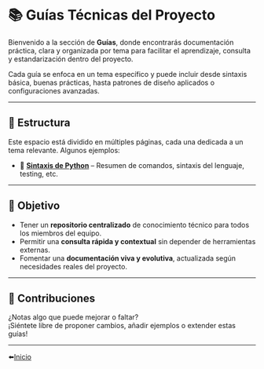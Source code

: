 # 📚 Guías Técnicas del Proyecto

Bienvenido a la sección de **Guías**, donde encontrarás documentación práctica, clara y organizada por tema para facilitar el aprendizaje, consulta y estandarización dentro del proyecto.

Cada guía se enfoca en un tema específico y puede incluir desde sintaxis básica, buenas prácticas, hasta patrones de diseño aplicados o configuraciones avanzadas.

---

## 📂 Estructura

Este espacio está dividido en múltiples páginas, cada una dedicada a un tema relevante. Algunos ejemplos:

- 🐍 **[Sintaxis de Python](python/home.md)** – Resumen de comandos, sintaxis del lenguaje, testing, etc.

---

## 🎯 Objetivo

- Tener un **repositorio centralizado** de conocimiento técnico para todos los miembros del equipo.
- Permitir una **consulta rápida y contextual** sin depender de herramientas externas.
- Fomentar una **documentación viva y evolutiva**, actualizada según necesidades reales del proyecto.

---

## 🙌 Contribuciones

¿Notas algo que puede mejorar o faltar?  
¡Siéntete libre de proponer cambios, añadir ejemplos o extender estas guías!

---

⬅️[Inicio](../../README.md)
